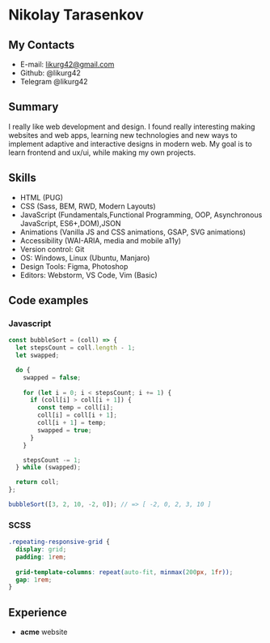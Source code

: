 # Nikolay Tarasenkov

## My Contacts

- E-mail: likurg42@gmail.com
- Github: @likurg42
- Telegram @likurg42

## Summary

I really like web development and design. I found really interesting making websites and web apps, learning new technologies and new ways to implement adaptive and interactive designs in modern web. My goal is to learn frontend and ux/ui, while making my own projects.

## Skills

- HTML (PUG)
- CSS (Sass, BEM, RWD, Modern Layouts)
- JavaScript (Fundamentals,Functional Programming, OOP, Asynchronous JavaScript, ES6+,DOM),JSON
- Animations (Vanilla JS and CSS animations, GSAP, SVG animations)
- Accessibility (WAI-ARIA, media and mobile a11y)
- Version control: Git
- OS: Windows, Linux (Ubuntu, Manjaro)
- Design Tools: Figma, Photoshop
- Editors: Webstorm, VS Code, Vim (Basic)

## Code examples

### Javascript

```js
const bubbleSort = (coll) => {
  let stepsCount = coll.length - 1;
  let swapped;

  do {
    swapped = false;
    
    for (let i = 0; i < stepsCount; i += 1) {
      if (coll[i] > coll[i + 1]) {
        const temp = coll[i];
        coll[i] = coll[i + 1];
        coll[i + 1] = temp;
        swapped = true;
      }
    }

    stepsCount -= 1;
  } while (swapped); 

  return coll;
};

bubbleSort([3, 2, 10, -2, 0]); // => [ -2, 0, 2, 3, 10 ]
```

### SCSS

```css
.repeating-responsive-grid {
  display: grid;
  padding: 1rem;
  
  grid-template-columns: repeat(auto-fit, minmax(200px, 1fr));
  gap: 1rem;
}
```

## Experience

- **acme** website
